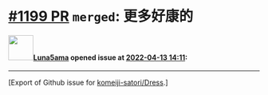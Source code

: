 # [\#1199 PR](https://github.com/komeiji-satori/Dress/pull/1199) `merged`: 更多好康的

#### <img src="https://avatars.githubusercontent.com/u/62033805?u=73689671cd760355e38e953d8e90c3b91d538151&v=4" width="50">[Luna5ama](https://github.com/Luna5ama) opened issue at [2022-04-13 14:11](https://github.com/komeiji-satori/Dress/pull/1199):






-------------------------------------------------------------------------------



[Export of Github issue for [komeiji-satori/Dress](https://github.com/komeiji-satori/Dress).]
